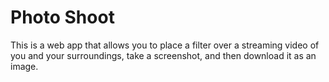 # Photo Shoot

This is a web app that allows you to place a filter over a streaming video of you and your surroundings, take a screenshot, and then download it as an image.

